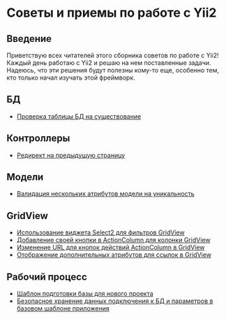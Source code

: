 # Советы и приемы по работе с Yii2

## Введение

Приветствую всех читателей этого сборника советов по работе с Yii2!
Каждый день работаю с Yii2 и решаю на нем поставленные задачи. Надеюсь, что эти решения будут полезны кому-то еще, особенно тем, кто только начал изучать этой фреймворк.

## БД
* [Проверка таблицы БД на существование](tips/db/proverka-tablicy-bd-na-sushhestvovanie.md)

## Контроллеры
* [Редирект на предыдущую страницу](tips/controllers/redirekt-na-predydushhuju-stranicu.md)

## Модели
* [Валидация нескольких атрибутов модели на уникальность](tips/models/validacija-neskolkih-atributov-modeli-na-unikalnost.md)

## GridView
* [Использование виджета Select2 для фильтров GridView](tips/gridview/ispolzovanie-vidzheta-select2-dlja-filtrov-gridview.md)
* [Добавление своей кнопки в ActionColumn для колонки GridView](/tips/gridview/dobavlenie-svoej-knopki-v-actioncolumn-dlja-kolonki-gridview/dobavlenie-svoej-knopki-v-аctioncolumn-dlja-кolonki-gridview.md)
* [Изменение URL для кнопок действий ActionColumn в GridView](/tips/gridview/izmenenie-url-dlja-knopok-dejstvij-action-column-v-grid-view.md)
* [Отображение дополнительных атрибутов для ссылок в GridView](/tips/gridview/otobrazhenie-dopolnitelnyh-atributov-dlja-ssylok-v-grid-view.md)

## Рабочий процесс
* [Шаблон подготовки базы для нового проекта](/tips/workflow/shablon-podgotovki-bazy-dlja-novogo-proekta.md)
* [Безопасное хранение данных подключения к БД и параметров в базовом шаблоне приложения](/tips/workflow/bezopasnoe-hranenie-dannyh-podkljuchenija-k-bd-i-parametrov-v-bazovom-shablone-prilozhenija.md)

